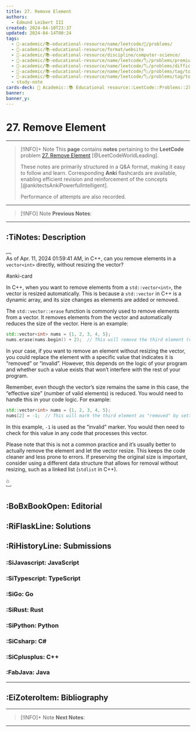 ```yaml
---
title: 27. Remove Element
authors:
  - Edmund Leibert III
created: 2024-04-10T23:37
updated: 2024-04-14T00:24
tags:
  - 🔴-academic/📚-educational-resource/name/leetcode/🔖/problems/
  - 🔴-academic/📚-educational-resource/format/website
  - 🔴-academic/📚-educational-resource/discipline/computer-science/
  - 🔴-academic/📚-educational-resource/name/leetcode/🏷️/problems/premium/no
  - 🔴-academic/📚-educational-resource/name/leetcode/🏷️/problems/difficulty/easy
  - 🔴-academic/📚-educational-resource/name/leetcode/🏷️/problems/tag/topic/array
  - 🔴-academic/📚-educational-resource/name/leetcode/🏷️/problems/tag/topic/two-pointers
  - study-note
cards-deck: 🔴 Academic::📚 Educational resource::LeetCode::Problems::27. Remove Element
banner: 
banner_y: 
---
```


# 27. Remove Element

---

> [!INFO]+ Note
> This **page** contains **notes** pertaining to the **LeetCode** problem [27. Remove Element](https://leetcode.com/problems/remove-element/description/) [@LeetCodeWorldLeading].
> 
> These notes are primarily structured in a Q&A format, making it easy to follow and learn. Corresponding **Anki** flashcards are available, enabling efficient revision and reinforcement of the concepts [@ankitectsAnkiPowerfulIntelligent].
> 
> Performance of attempts are also recorded.

---

> [!INFO] Note
> **Previous Notes**:
> 

---

## :TiNotes: Description

﹇<br>
As of Apr. 11, 2024 01:59:41 AM, in C++, can you remove elements in a `vector<int>` directly, without resizing the vector?

#anki-card 

In C++, when you want to remove elements from a `std::vector<int>`, the vector is resized automatically. This is because a `std::vector` in C++ is a dynamic array, and its size changes as elements are added or removed.

The `std::vector::erase` function is commonly used to remove elements from a vector. It removes elements from the vector and automatically reduces the size of the vector. Here is an example:

```cpp
std::vector<int> nums = {1, 2, 3, 4, 5};
nums.erase(nums.begin() + 2);  // This will remove the third element (value 3)
```

In your case, if you want to remove an element without resizing the vector, you could replace the element with a specific value that indicates it is “removed” or “invalid”. However, this depends on the logic of your program and whether such a value exists that won’t interfere with the rest of your program.

Remember, even though the vector’s size remains the same in this case, the “effective size” (number of valid elements) is reduced. You would need to handle this in your code logic. For example:

```cpp
std::vector<int> nums = {1, 2, 3, 4, 5};
nums[2] = -1;  // This will mark the third element as "removed" by setting it to -1
```

In this example, `-1` is used as the “invalid” marker. You would then need to check for this value in any code that processes this vector.

Please note that this is not a common practice and it’s usually better to actually remove the element and let the vector resize. This keeps the code cleaner and less prone to errors. If preserving the original size is important, consider using a different data structure that allows for removal without resizing, such as a linked list (`stdlist` in C++).

⌂
<br>﹈<br>


## :BoBxBookOpen: Editorial

## :RiFlaskLine: Solutions

## :RiHistoryLine: Submissions

### :SiJavascript: JavaScript

### :SiTypescript: TypeScript

### :SiGo: Go

### :SiRust: Rust

### :SiPython: Python

### :SiCsharp: C\#

### :SiCplusplus: C++

### :FabJava: Java

---

## :EiZoteroItem: Bibliography

---

> [!INFO]+ Note
> **Next Notes**:
> 

---
